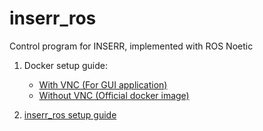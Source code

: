 # inserr_ros
Control program for INSERR, implemented with ROS Noetic

1. Docker setup guide:
    - [With VNC (For GUI application)](./setup/ros-noetic-vnc-setup.md)
    - [Without VNC (Official docker image)](./setup/ros-noetic-setup.md)

2. [inserr_ros setup guide](./setup/inserr-ros-setup.md)
